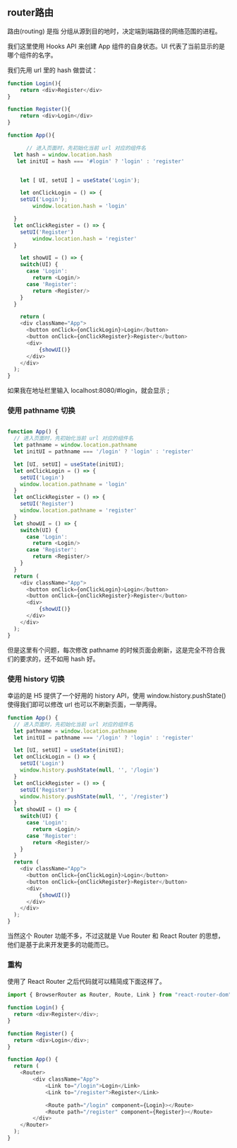 ## router路由

路由(routing) 是指 分组从源到目的地时，决定端到端路径的网络范围的进程。

我们这里使用 Hooks API 来创建 App 组件的自身状态。UI 代表了当前显示的是哪个组件的名字。



我们先用 url 里的 hash 做尝试：
```js
function Login(){
	return <div>Register</div>
}

function Register(){
	return <div>Login</div>
}

function App(){

	  // 进入页面时，先初始化当前 url 对应的组件名
  let hash = window.location.hash
   let initUI = hash === '#login' ? 'login' : 'register'


	let [ UI, setUI ] = useState('Login');

	let onClickLogin = () => {
    setUI('Login');
		window.location.hash = 'login'

  }
  let onClickRegister = () => {
    setUI('Register') 
		window.location.hash = 'register'
  }

	let showUI = () => {
    switch(UI) {
      case 'Login':
        return <Login/>
      case 'Register':
        return <Register/>
    }
  }

	return (
    <div className="App">
      <button onClick={onClickLogin}>Login</button>
      <button onClick={onClickRegister}>Register</button>
      <div>
          {showUI()}
      </div>
    </div>
  );
}

```

如果我在地址栏里输入 localhost:8080/#login，就会显示 <Login/>;

### 使用 pathname 切换

```js

function App() {
  // 进入页面时，先初始化当前 url 对应的组件名
  let pathname = window.location.pathname
  let initUI = pathname === '/login' ? 'login' : 'register'

  let [UI, setUI] = useState(initUI);
  let onClickLogin = () => {
    setUI('Login')
    window.location.pathname = 'login'
  }
  let onClickRegister = () => {
    setUI('Register') 
    window.location.pathname = 'register'
  }
  let showUI = () => {
    switch(UI) {
      case 'Login':
        return <Login/>
      case 'Register':
        return <Register/>
    }
  }
  return (
    <div className="App">
      <button onClick={onClickLogin}>Login</button>
      <button onClick={onClickRegister}>Register</button>
      <div>
          {showUI()}
      </div>
    </div>
  );
}
```

但是这里有个问题，每次修改 pathname 的时候页面会刷新，这是完全不符合我们的要求的，还不如用 hash 好。

### 使用 history 切换

幸运的是 H5 提供了一个好用的 history API，使用 window.history.pushState() 使得我们即可以修改 url 也可以不刷新页面，一举两得。

```js
function App() {
  // 进入页面时，先初始化当前 url 对应的组件名
  let pathname = window.location.pathname
  let initUI = pathname === '/login' ? 'login' : 'register'

  let [UI, setUI] = useState(initUI);
  let onClickLogin = () => {
    setUI('Login')
    window.history.pushState(null, '', '/login')
  }
  let onClickRegister = () => {
    setUI('Register') 
    window.history.pushState(null, '', '/register')
  }
  let showUI = () => {
    switch(UI) {
      case 'Login':
        return <Login/>
      case 'Register':
        return <Register/>
    }
  }
  return (
    <div className="App">
      <button onClick={onClickLogin}>Login</button>
      <button onClick={onClickRegister}>Register</button>
      <div>
          {showUI()}
      </div>
    </div>
  );
}
```

当然这个 Router 功能不多，不过这就是 Vue Router 和 React Router 的思想，他们是基于此来开发更多的功能而已。


### 重构

使用了 React Router 之后代码就可以精简成下面这样了。

```js
import { BrowserRouter as Router, Route, Link } from "react-router-dom";

function Login() {
  return <div>Register</div>;
}

function Register() {
  return <div>Login</div>;
}

function App() {
  return (
    <Router>
        <div className="App">
            <Link to="/login">Login</Link>
            <Link to="/register">Register</Link>

            <Route path="/login" component={Login}></Route>
            <Route path="/register" component={Register}></Route>
        </div>
    </Router>
  );
}
```